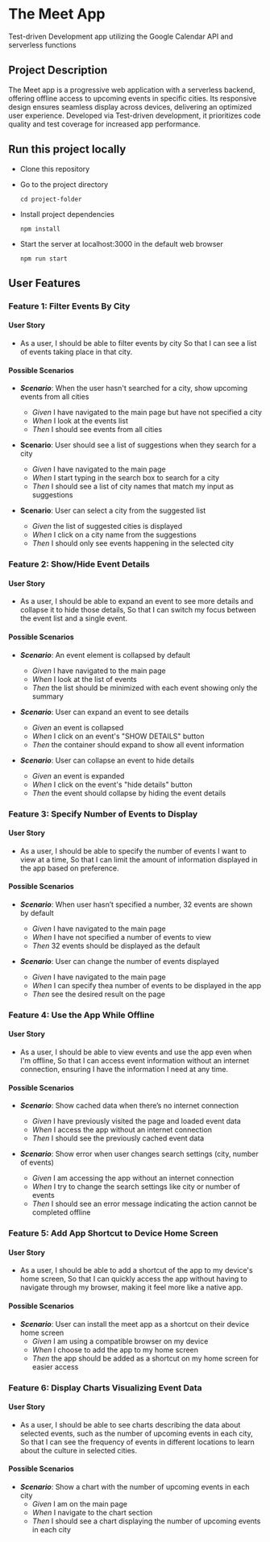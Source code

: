 # The Meet App

Test-driven Development app utilizing the Google Calendar API and serverless functions

## Project Description

The Meet app is a progressive web application with a serverless backend,
offering offline access to upcoming events in specific cities. Its responsive design
ensures seamless display across devices, delivering an optimized user experience.
Developed via Test-driven development, it prioritizes code quality and test coverage for increased app performance.

## Run this project locally

- Clone this repository

- Go to the project directory

      cd project-folder

- Install project dependencies

      npm install

- Start the server at localhost:3000 in the default web browser

      npm run start

## User Features

### Feature 1: Filter Events By City

#### User Story

- As a user,
  I should be able to filter events by city
  So that I can see a list of events taking place in that city.

#### Possible Scenarios

- **_Scenario_**: When the user hasn't searched for a city, show upcoming events from all cities

  - _Given_ I have navigated to the main page but have not specified a city
  - _When_ I look at the events list
  - _Then_ I should see events from all cities

- **Scenario**: User should see a list of suggestions when they search for a city

  - _Given_ I have navigated to the main page
  - _When_ I start typing in the search box to search for a city
  - _Then_ I should see a list of city names that match my input as suggestions

- **Scenario**: User can select a city from the suggested list
  - _Given_ the list of suggested cities is displayed
  - _When_ I click on a city name from the suggestions
  - _Then_ I should only see events happening in the selected city

### Feature 2: Show/Hide Event Details

#### User Story

- As a user,
  I should be able to expand an event to see more details and collapse it to hide those details,
  So that I can switch my focus between the event list and a single event.

#### Possible Scenarios

- **_Scenario_**: An event element is collapsed by default

  - _Given_ I have navigated to the main page
  - _When_ I look at the list of events
  - _Then_ the list should be minimized with each event showing only the summary

- **_Scenario_**: User can expand an event to see details

  - _Given_ an event is collapsed
  - _When_ I click on an event's "SHOW DETAILS" button
  - _Then_ the container should expand to show all event information

- **_Scenario_**: User can collapse an event to hide details
  - _Given_ an event is expanded
  - _When_ I click on the event's "hide details" button
  - _Then_ the event should collapse by hiding the event details

### Feature 3: Specify Number of Events to Display

#### User Story

- As a user,
  I should be able to specify the number of events I want to view at a time,
  So that I can limit the amount of information displayed in the app based on preference.

#### Possible Scenarios

- **_Scenario_**: When user hasn’t specified a number, 32 events are shown by default

  - _Given_ I have navigated to the main page
  - _When_ I have not specified a number of events to view
  - _Then_ 32 events should be displayed as the default

- **_Scenario_**: User can change the number of events displayed
  - _Given_ I have navigated to the main page
  - _When_ I can specify thea number of events to be displayed in the app
  - _Then_ see the desired result on the page

### Feature 4: Use the App While Offline

#### User Story

- As a user,
  I should be able to view events and use the app even when I'm offline,
  So that I can access event information without an internet connection, ensuring I have the information I need at any time.

#### Possible Scenarios

- **_Scenario_**: Show cached data when there’s no internet connection

  - _Given_ I have previously visited the page and loaded event data
  - _When_ I access the app without an internet connection
  - _Then_ I should see the previously cached event data

- **_Scenario_**: Show error when user changes search settings (city, number of events)
  - _Given_ I am accessing the app without an internet connection
  - _When_ I try to change the search settings like city or number of events
  - _Then_ I should see an error message indicating the action cannot be completed offline

### Feature 5: Add App Shortcut to Device Home Screen

#### User Story

- As a user,
  I should be able to add a shortcut of the app to my device's home screen,
  So that I can quickly access the app without having to navigate through my browser, making it feel more like a native app.

#### Possible Scenarios

- **_Scenario_**: User can install the meet app as a shortcut on their device home screen
  - _Given_ I am using a compatible browser on my device
  - _When_ I choose to add the app to my home screen
  - _Then_ the app should be added as a shortcut on my home screen for easier access

### Feature 6: Display Charts Visualizing Event Data

#### User Story

- As a user,
  I should be able to see charts describing the data about selected events, such as the number of upcoming events in each city,
  So that I can see the frequency of events in different locations to learn about the culture in selected cities.

#### Possible Scenarios

- **_Scenario_**: Show a chart with the number of upcoming events in each city
  - _Given_ I am on the main page
  - _When_ I navigate to the chart section
  - _Then_ I should see a chart displaying the number of upcoming events in each city
